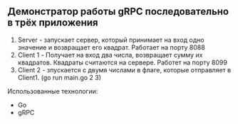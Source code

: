 ## Демонстратор работы gRPC последовательно в трёх приложения

1. Server - запускает сервер, который принимает на вход одно значение и возвращает его квадрат. Работает на порту 8088
2. Client 1 - Получает на вход два числа, возвращает сумму их квадратов. Квадраты считаются на сервере. Работет на порту 8099
3. Client 2 - зпускается с двумя числами в флаге, которые отправляет в Client1. (go run main.go 2 3)


Использованные технологии:
* Go
* gRPC
